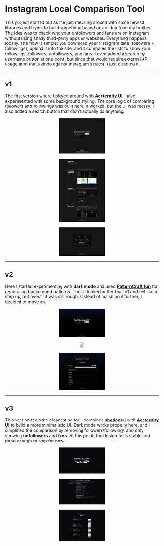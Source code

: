 # Instagram Local Comparison Tool

This project started out as me just messing around with some new UI libraries and trying to build something based on an idea from my brother. The idea was to check who your unfollowers and fans are on Instagram without using shady third-party apps or websites. Everything happens locally. The flow is simple: you download your Instagram data (followers + followings), upload it into the site, and it compares the lists to show your followings, followers, unfollowers, and fans. I even added a search by username button at one point, but since that would require external API usage (and that’s kinda against Instagram’s rules), I just disabled it.

---

## v1
The first version where I played around with **[Aceternity UI](https://ui.aceternity.com/)**. I also experimented with some background styling. The core logic of comparing followers and followings was built here. It worked, but the UI was messy. I also added a search button that didn’t actually do anything.

<p align="center">
  <img src="images/1-1.png" width="30%" />
</p>
<p align="center">
  <img src="images/1-2.png" width="30%" />
</p>
<p align="center">
  <img src="images/1-3.png" width="30%" />
</p>

---

## v2
Here I started experimenting with **dark mode** and used **[PatternCraft.fun](https://patterncraft.fun/?ref=dailydev)** for generating background patterns. The UI looked better than v1 and felt like a step up, but overall it was still rough. Instead of polishing it further, I decided to move on.

<p align="center">
  <img src="images/2-1.png" width="30%" />
</p>
<p align="center">
  <img src="images/2-2.png" width="30%" />
</p>
<p align="center">
  <img src="images/2-3.png" width="30%" />
</p>

---

## v3
This version feels the cleanest so far. I combined **[shadcn/ui](https://ui.shadcn.com/)** with **[Aceternity UI](https://ui.aceternity.com/)** to build a more minimalistic UI. Dark mode works properly here, and I simplified the comparison by removing followers/followings and only showing **unfollowers** and **fans**. At this point, the design feels stable and good enough to stop for now.

<p align="center">
  <img src="images/3-1.png" width="30%" />
</p>
<p align="center">
  <img src="images/3-2.png" width="30%" />
</p>
<p align="center">
  <img src="images/3-3.png" width="30%" />
</p>
